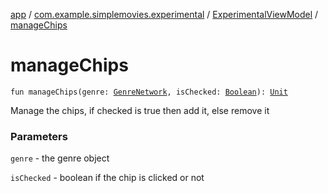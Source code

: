 [app](../../index.md) / [com.example.simplemovies.experimental](../index.md) / [ExperimentalViewModel](index.md) / [manageChips](./manage-chips.md)

# manageChips

`fun manageChips(genre: `[`GenreNetwork`](../../com.example.simplemovies.domain/-genre-network/index.md)`, isChecked: `[`Boolean`](https://kotlinlang.org/api/latest/jvm/stdlib/kotlin/-boolean/index.html)`): `[`Unit`](https://kotlinlang.org/api/latest/jvm/stdlib/kotlin/-unit/index.html)

Manage the chips, if checked is true then add it, else remove it

### Parameters

`genre` - the genre object

`isChecked` - boolean if the chip is clicked or not